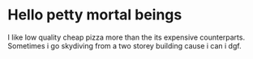 # Hello petty mortal beings

I like low quality cheap pizza more than the its expensive counterparts. Sometimes i go skydiving from a two storey building cause i can i dgf.
